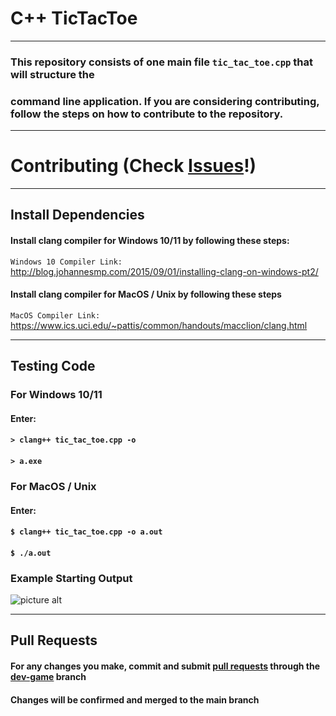 # C++ TicTacToe 

- - - -
### This repository consists of one main file `tic_tac_toe.cpp` that will structure the 
### command line application. If you are considering **contributing**, follow the steps on how to contribute to the repository. 

- - - -
# Contributing (Check [Issues](https://github.com/corey-new/tic-tac-toe-game/issues "Issues")!)
- - - -
## Install Dependencies

#### Install clang compiler for **Windows 10/11** by following these steps: 
`Windows 10 Compiler Link:` http://blog.johannesmp.com/2015/09/01/installing-clang-on-windows-pt2/

#### Install clang compiler for **MacOS / Unix** by following these steps
`MacOS Compiler Link:` https://www.ics.uci.edu/~pattis/common/handouts/macclion/clang.html

- - - -
## Testing Code

### For **Windows 10/11** 
#### Enter: 
#### `> clang++ tic_tac_toe.cpp -o`
#### `> a.exe`


### For **MacOS / Unix**
#### Enter:
#### `$ clang++ tic_tac_toe.cpp -o a.out`
#### `$ ./a.out`

### Example Starting Output

![picture alt](https://gyazo.com/7bd3ced07f0a14b69ac08898ba220d03 "output example")

- - - -
## Pull Requests

#### For any changes you make, commit and submit [pull requests](https://github.com/corey-new/tic-tac-toe-game/pulls "pull requests") through the [dev-game](https://github.com/corey-new/tic-tac-toe-game/tree/dev-game "dev-game") branch

#### Changes will be confirmed and merged to the main branch

